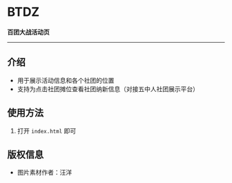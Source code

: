 # BTDZ
**百团大战活动页**

------
## 介绍

* 用于展示活动信息和各个社团的位置
* 支持为点击社团摊位查看社团纳新信息（对接五中人社团展示平台）


## 使用方法

1. 打开 `index.html` 即可


## 版权信息
* 图片素材作者：汪洋
